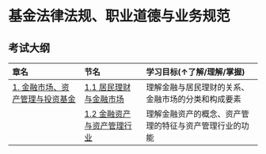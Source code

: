# 基金法律法规、职业道德与业务规范

## 考试大纲

| 章名                                              | 节名                                                        | 学习目标(↑了解/理解/掌握)                         |
|:------------------------------------------------|:----------------------------------------------------------|:----------------------------------------|
| [1. 金融市场、资产管理与投资基金](./subject_1/01.md) | [1.1 居民理财与金融市场](./subject_1/01.md#1.1居民理财与金融市场) | 理解金融与居民理财的关系、金融市场的分类和构成要素 |
||[1.2 金融资产与资产管理行业](./subject_1/01.md#1.2金融资产与资产管理行业)|理解金融资产的概念、资产管理的特征与资产管理行业的功能|